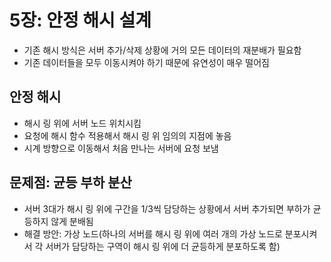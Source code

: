 # 5장: 안정 해시 설계
* 기존 해시 방식은 서버 추가/삭제 상황에 거의 모든 데이터의 재분배가 필요함
* 기존 데이터들을 모두 이동시켜야 하기 때문에 유연성이 매우 떨어짐

## 안정 해시
* 해시 링 위에 서버 노드 위치시킴
* 요청에 해시 함수 적용해서 해시 링 위 임의의 지점에 놓음
* 시계 방향으로 이동해서 처음 만나는 서버에 요청 보냄

## 문제점: 균등 부하 분산
* 서버 3대가 해시 링 위에 구간을 1/3씩 담당하는 상황에서 서버 추가되면 부하가 균등하지 않게 분배됨
* 해결 방안: 가상 노드(하나의 서버를 해시 링 위에 여러 개의 가상 노드로 분포시켜서 각 서버가 담당하는 구역이 해시 링 위에 더 균등하게 분포하도록 함)